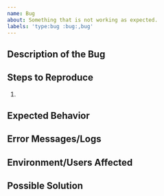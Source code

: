 ```yaml
---
name: Bug
about: Something that is not working as expected.
labels: 'type:bug :bug:,bug'
---
```


## Description of the Bug

## Steps to Reproduce
1. 

## Expected Behavior

## Error Messages/Logs

## Environment/Users Affected

## Possible Solution
